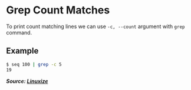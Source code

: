 # Grep Count Matches

To print count matching lines we can use `-c, --count` argument with `grep` command.

## Example

```bash
$ seq 100 | grep -c 5
19
```

***Source: [Linuxize](https://linuxize.com/post/how-to-use-grep-command-to-search-files-in-linux/#count-matches)***
